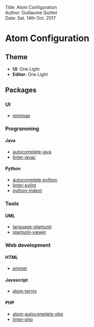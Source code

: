 Title: Atom Configuration  
Author: Guillaume Quittet  
Date: Sat. 14th Oct. 2017  

# Atom Configuration

## Theme

- <b>UI</b>: One Light
- <b>Editor</b>: One Light

## Packages

### UI
- [minimap](https://atom.io/packages/minimap)

### Programming

#### Java
- [autocomplete-java](https://atom.io/packages/autocomplete-java)
- [linter-javac](https://atom.io/packages/linter-javac)

#### Python
- [autocomplete-python](https://atom.io/packages/autocomplete-python)
- [linter-pylint](https://atom.io/packages/linter-pylint)
- [python-indent](https://atom.io/packages/python-indent)

### Tools

#### UML
- [language-plantuml](https://atom.io/packages/language-plantuml)
- [plantuml-viewer](https://atom.io/packages/plantuml-viewer)

### Web development

#### HTML
- [emmet](https://atom.io/packages/emmet)

#### Javascript
- [atom-ternjs](https://atom.io/packages/atom-ternjs)

#### PHP
- [atom-autocomplete-php](https://atom.io/packages/atom-autocomplete-php)
- [linter-php](https://atom.io/packages/linter-php)
